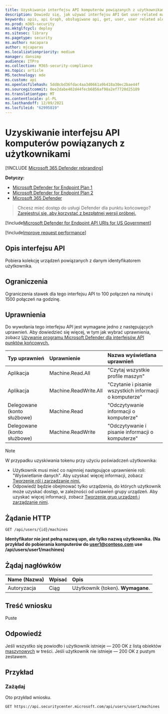 ```yaml
---
title: Uzyskiwanie interfejsu API komputerów powiązanych z użytkownikami
description: Dowiedz się, jak używać interfejsu API Get user-related machines w celu pobrania kolekcji urządzeń związanych z identyfikatorem użytkownika w programie Microsoft Defender for Endpoint.
keywords: apis, api Graph, obsługiwane api, get, user, user related alerts
ms.prod: m365-security
ms.mktglfcycl: deploy
ms.sitesec: library
ms.pagetype: security
ms.author: macapara
author: mjcaparas
ms.localizationpriority: medium
manager: dansimp
audience: ITPro
ms.collection: M365-security-compliance
ms.topic: article
MS.technology: mde
ms.custom: api
ms.openlocfilehash: 5dd8cbd36fdac4aa3d0661a9b418a30ec2bae44f
ms.sourcegitcommit: 0ee2dabe402d44fecb6856af98a2ef7720d25189
ms.translationtype: MT
ms.contentlocale: pl-PL
ms.lasthandoff: 12/09/2021
ms.locfileid: "62995819"
---
```

# <a name="get-user-related-machines-api"></a>Uzyskiwanie interfejsu API komputerów powiązanych z użytkownikami

[!INCLUDE [Microsoft 365 Defender rebranding](../../includes/microsoft-defender.md)]

**Dotyczy:**
- [Microsoft Defender for Endpoint Plan 1](https://go.microsoft.com/fwlink/p/?linkid=2154037)
- [Microsoft Defender for Endpoint Plan 2](https://go.microsoft.com/fwlink/p/?linkid=2154037)
- [Microsoft 365 Defender](https://go.microsoft.com/fwlink/?linkid=2118804)

> Chcesz mieć dostęp do usługi Defender dla punktu końcowego? [Zarejestruj się, aby korzystać z bezpłatnej wersji próbnej.](https://signup.microsoft.com/create-account/signup?products=7f379fee-c4f9-4278-b0a1-e4c8c2fcdf7e&ru=https://aka.ms/MDEp2OpenTrial?ocid=docs-wdatp-exposedapis-abovefoldlink)


[!include[Microsoft Defender for Endpoint API URIs for US Government](../../includes/microsoft-defender-api-usgov.md)]

[!include[Improve request performance](../../includes/improve-request-performance.md)]

## <a name="api-description"></a>Opis interfejsu API
Pobiera kolekcję urządzeń powiązanych z danym identyfikatorem użytkownika.

## <a name="limitations"></a>Ograniczenia

Ograniczenia stawek dla tego interfejsu API to 100 połączeń na minutę i 1500 połączeń na godzinę.

## <a name="permissions"></a>Uprawnienia

Do wywołania tego interfejsu API jest wymagane jedno z następujących uprawnień. Aby dowiedzieć się więcej, w tym jak wybrać uprawnienia, zobacz [Używanie programu Microsoft Defender dla interfejsów API punktów końcowych.](apis-intro.md)

Typ uprawnień|Uprawnienie|Nazwa wyświetlana uprawnień
:---|:---|:---
Aplikacja |Machine.Read.All|"Czytaj wszystkie profile maszyn"
Aplikacja |Machine.ReadWrite.All |"Czytanie i pisanie wszystkich informacji o komputerze"
Delegowane (konto służbowe) | Machine.Read | "Odczytywanie informacji o komputerze"
Delegowane (konto służbowe) | Machine.ReadWrite | "Odczytywanie i pisanie informacji o komputerze"

> [!NOTE]
> W przypadku uzyskiwania tokenu przy użyciu poświadczeń użytkownika:
>
> - Użytkownik musi mieć co najmniej następujące uprawnienie roli: "Wyświetlanie danych". Aby uzyskać więcej informacji, zobacz [Tworzenie ról i zarządzanie nimi.](user-roles.md)
> - Odpowiedź będzie obejmować tylko urządzenia, do których użytkownik może uzyskać dostęp, w zależności od ustawień grupy urządzeń. Aby uzyskać więcej informacji, zobacz [Tworzenie grup urządzeń i zarządzanie nimi](machine-groups.md).

## <a name="http-request"></a>Żądanie HTTP

```http
GET /api/users/{id}/machines
```

**Identyfikator nie jest pełną nazwą upn, ale tylko nazwą użytkownika. (Na przykład do pobierania komputerów do user1@contoso.com use /api/users/user1/machines)**

## <a name="request-headers"></a>Żądaj nagłówków

Name (Nazwa)|Wpisać|Opis
:---|:---|:---
Autoryzacja | Ciąg | Użytkownik {token}. **Wymagane**.

## <a name="request-body"></a>Treść wniosku

Puste

## <a name="response"></a>Odpowiedź

Jeśli wszystko się powiodło i użytkownik istnieje — 200 OK z listą obiektów [maszynowych](machine.md) w treści. Jeśli użytkownik nie istnieje — 200 OK z pustym zestawem.

## <a name="example"></a>Przykład

### <a name="request"></a>Zażądaj

Oto przykład wniosku.

```http
GET https://api.securitycenter.microsoft.com/api/users/user1/machines
```
